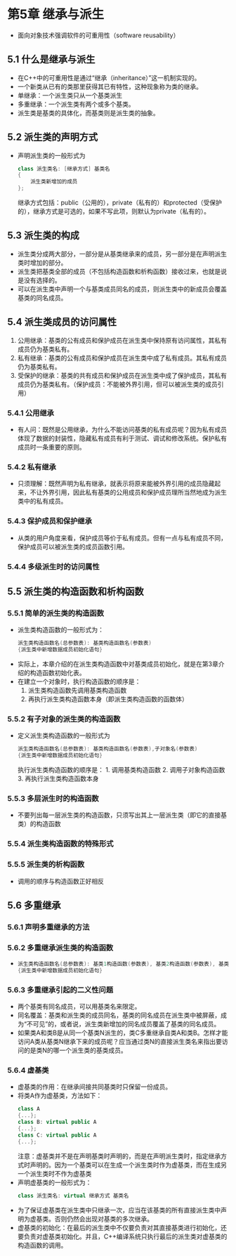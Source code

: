 # 第5章 继承与派生
* 面向对象技术强调软件的可重用性（software reusability）
## 5.1 什么是继承与派生
* 在C++中的可重用性是通过“继承（inheritance）”这一机制实现的。
* 一个新类从已有的类那里获得其已有特性，这种现象称为类的继承。
* 单继承：一个派生类只从一个基类派生
* 多重继承：一个派生类有两个或多个基类。
* 派生类是基类的具体化，而基类则是派生类的抽象。
## 5.2 派生类的声明方式
* 声明派生类的一般形式为
	``` C++
	class 派生类名: [继承方式] 基类名
	{
		派生类新增加的成员
	};
	```
  继承方式包括：public（公用的），private（私有的）和protected（受保护的），继承方式是可选的，如果不写此项，则默认为private（私有的）。
## 5.3 派生类的构成
* 派生类分成两大部分，一部分是从基类继承来的成员，另一部分是在声明派生类时增加的部分。
* 派生类把基类全部的成员（不包括构造函数和析构函数）接收过来，也就是说是没有选择的。
* 可以在派生类中声明一个与基类成员同名的成员，则派生类中的新成员会覆盖基类的同名成员。
## 5.4 派生类成员的访问属性
1. 公用继承：基类的公有成员和保护成员在派生类中保持原有访问属性，其私有成员仍为基类私有。
2. 私有继承：基类的公有成员和保护成员在派生类中成了私有成员。其私有成员仍为基类私有。
3. 受保护的继承：基类的共有成员和保护成员在派生类中成了保护成员，其私有成员仍为基类私有。（保护成员：不能被外界引用，但可以被派生类的成员引用）
### 5.4.1 公用继承
* 有人问：既然是公用继承，为什么不能访问基类的私有成员呢？因为私有成员体现了数据的封装性，隐藏私有成员有利于测试、调试和修改系统。保护私有成员时一条重要的原则。
### 5.4.2 私有继承
* 只须理解：既然声明为私有继承，就表示将原来能被外界引用的成员隐藏起来，不让外界引用，因此私有基类的公用成员和保护成员理所当然地成为派生类中的私有成员。
### 5.4.3 保护成员和保护继承
* 从类的用户角度来看，保护成员等价于私有成员。但有一点与私有成员不同，保护成员可以被派生类的成员函数引用。
### 5.4.4 多级派生时的访问属性
## 5.5 派生类的构造函数和析构函数
### 5.5.1 简单的派生类的构造函数
* 派生类构造函数的一般形式为：
	``` C++
	派生类构造函数名(总参数表): 基类构造函数名(参数表)
	{派生类中新增数据成员初始化语句}
	```
* 实际上，本章介绍的在派生类构造函数中对基类成员初始化，就是在第3章介绍的构造函数初始化表。
* 在建立一个对象时，执行构造函数的顺序是：
	1. 派生类构造函数先调用基类构造函数
	2. 再执行派生类构造函数本身（即派生类构造函数的函数体）
### 5.5.2 有子对象的派生类的构造函数
* 定义派生类构造函数的一般形式为
	``` C++
	派生类构造函数名(总参数表): 基类构造函数名(参数表),子对象名(参数表)
	{派生类中新增数据成员初始化语句}
	```
	执行派生类构造函数的顺序是：
		1. 调用基类构造函数
		2. 调用子对象构造函数
		3. 再执行派生类构造函数本身
### 5.5.3 多层派生时的构造函数
* 不要列出每一层派生类的构造函数，只须写出其上一层派生类（即它的直接基类）的构造函数
### 5.5.4 派生类构造函数的特殊形式
### 5.5.5 派生类的析构函数
* 调用的顺序与构造函数正好相反
## 5.6 多重继承
### 5.6.1 声明多重继承的方法
### 5.6.2 多重继承派生类的构造函数
*
	``` C++
	派生类构造函数名(总参数表): 基类1构造函数(参数表), 基类2构造函数(参数表), 基类3构造函数(参数表列)
	{派生类中新增数据成员初始化语句}
	```
### 5.6.3 多重继承引起的二义性问题
* 两个基类有同名成员，可以用基类名来限定。
* 同名覆盖：基类和派生类的成员同名，基类的同名成员在派生类中被屏蔽，成为“不可见”的，或者说，派生类新增加的同名成员覆盖了基类的同名成员。
* 如果类A和类B是从同一个基类N派生的，类C多重继承自类A和类B。怎样才能访问A类从基类N继承下来的成员呢？应当通过类N的直接派生类名来指出要访问的是类N的哪一个派生类的基类成员。
### 5.6.4 虚基类
* 虚基类的作用：在继承间接共同基类时只保留一份成员。
* 将类A作为虚基类，方法如下：
	``` C++
	class A
	{...};
	class B: virtual public A
	{...};
	class C: virtual public A
	{...};
	```
  注意：虚基类并不是在声明基类时声明的，而是在声明派生类时，指定继承方式时声明的。因为一个基类可以在生成一个派生类时作为虚基类，而在生成另一个派生类时不作为虚基类
* 声明虚基类的一般形式为：
	``` C++
	class 派生类名: virtual 继承方式 基类名
	```
* 为了保证虚基类在派生类中只继承一次，应当在该基类的所有直接派生类中声明为虚基类。否则仍然会出现对基类的多次继承。
* 虚基类的初始化：在最后的派生类中不仅要负责对其直接基类进行初始化，还要负责对虚基类初始化。并且，C++编译系统只执行最后的派生类对虚基类的构造函数的调用。


